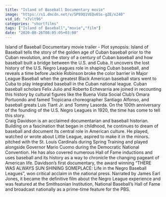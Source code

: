 ```yaml
---
title: "Island of Baseball Documentary movie"
image: "https://s1.dmcdn.net/v/SP89Q1VEQv6Ss-gZE/x240"
vid_id: "x7vlt96"
categories: "shortfilms"
tags: ["Island of Baseball","movie","film"]
date: "2020-08-26T08:05:05+03:00"
---
```

Island of Baseball Documentary movie trailer - Plot synopsis: Island of Baseball tells the story of the golden age of Cuban baseball prior to the Cuban revolution, and the story of a century of Cuban baseball and how baseball built a bridge between the U.S. and Cuba. It uncovers the lost history of the U.S. Negro Leagues role in shaping Cuban baseball, and reveals a time before Jackie Robinson broke the color barrier in Major League Baseball when the greatest Black American baseball stars went to Cuba to play integrated baseball in the Cuban national league. Cuban baseball scholars Felix Julio and Roberto Echevarria are joined in recounting this history by cultural figures like the Buena Vista Social Club’s Omara Portuondo and famed Tropicana choreographer Santiago Alfonso, and baseball greats Luis Tiant Jr. and Tommy Lasorda.  On the 100th anniversary of the founding of the U.S. Negro Leagues in 1920, the time has come to tell this story.  <br>Craig Davidson is an acclaimed documentarian and baseball historian. Building on a fascination that began in childhood, he continues to dream of baseball and document its central role in American culture. He played, watched or wrote about Little League, aspired to make it in the minors. pitched with the St. Louis Cardinals during Spring Training and played alongside Governor Mario Cuomo during the Democratic National Convention. He has also covered numerous Hall of Fame inductions and uses baseball and its history as a way to chronicle the changing pageant of American life. Davidson’s first documentary, the award winning “THERE WAS ALWAYS SUN SHINING SOMEPLACE: Life in the Negro Baseball Leagues”, won critical acclaim in the national press. Narrated by James Earl Jones, it became the definitive film about the Negro League experience and was featured at the Smithsonian Institution, National Baseball’s Hall of Fame and broadcast nationally as a prime-time feature for the PBS.
